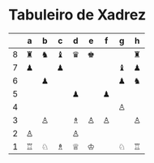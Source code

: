 # Tabuleiro de Xadrez

|   | a | b | c | d | e | f | g | h |
|---|---|---|---|---|---|---|---|---|
| 8 | ♜ | ♞ | ♝ | ♛ | ♚ |   |   | ♜ |
| 7 | ♟ |   | ♟ |   |   |   | ♝ | ♟ |
| 6 |   | ♟ |   |   |   |   | ♟ | ♞ |
| 5 |   |   |   | ♟ |   | ♟ |   |   |
| 4 |   |   |   |   |   |   | ♙ |   |
| 3 |   | ♙ |   | ♗ | ♙ | ♙ |   | ♙ |
| 2 | ♙ |   |   | ♙ |   |   |   |   |
| 1 | ♖ | ♘ | ♗ | ♕ | ♔ |   | ♘ | ♖ |
